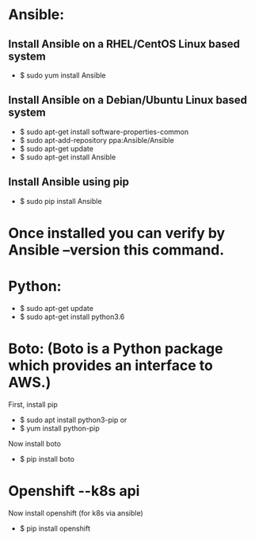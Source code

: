 # Ansible:

## Install Ansible on a RHEL/CentOS Linux based system

- \$ sudo yum install Ansible

## Install Ansible on a Debian/Ubuntu Linux based system

- \$ sudo apt-get install software-properties-common
- \$ sudo apt-add-repository ppa:Ansible/Ansible
- \$ sudo apt-get update
- \$ sudo apt-get install Ansible

## Install Ansible using pip

- \$ sudo pip install Ansible

# Once installed you can verify by Ansible –version this command.

# Python:

- \$ sudo apt-get update
- \$ sudo apt-get install python3.6

# Boto: (Boto is a Python package which provides an interface to AWS.)

First, install pip

- \$ sudo apt install python3-pip or
- \$ yum install python-pip

Now install boto

- \$ pip install boto

# Openshift --k8s api

Now install openshift (for k8s via ansible)

- \$ pip install openshift
